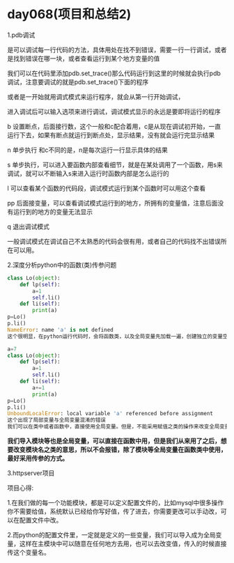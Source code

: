 # day068(项目和总结2)

1.pdb调试

是可以调试每一行代码的方法，具体用处在找不到错误，需要一行一行调试，或者是找到错误在哪一块，或者查看运行到某个地方变量的值

我们可以在代码里添加pdb.set_trace()那么代码运行到这里的时候就会执行pdb调试，注意要调试的就是pdb.set_trace()下面的程序

或者是一开始就用调式模式来运行程序，就会从第一行开始调试，

进入调试后可以输入选项来进行调试，调试模式显示的永远是要即将运行的程序

b 设置断点，后面接行数，这个一般和c配合着用，c是从现在调试初开始，一直运行下去，如果有断点就运行到断点处，显示结果，没有就会运行完显示结果

n 单步执行 和c不同的是，n是每次运行一行显示具体的结果

s 单步执行，可以进入要函数内部查看细节，就是在某处调用了一个函数，用s来调试，就可以不断输入s来进入运行时函数内部是怎么运行的

l 可以查看某个函数的代码段，调试模式运行到某个函数时可以用这个查看

pp 后面接变量，可以查看调试模式运行到的地方，所拥有的变量值，注意后面没有运行到的地方的变量无法显示

q 退出调试模式

一般调试模式在调试自己不太熟悉的代码会很有用，或者自己的代码找不出错误所在可以用。

2.深度分析python中的函数(类)传参问题

```python
class Lo(object):
    def lp(self):
        a=1
        self.li()
    def li(self):
        print(a) 
p=Lo()
p.li()
NameError: name 'a' is not defined
这个很明显，在python运行代码时，会将函数类，以及全局变量先加载一遍，创建独立的变量空间，而函数li中并没有局部变量a,全局变量也找不到a，所以在函数中无法使用a，虽说是在lp函数中运行的，lp中有a，可是这两个函数属于不同的小空间，也不是嵌套关系。所以这个代码在加载确认变量的时候就会报错，在li以及全局变量中找不到a.要想让它不报错，须在li中赋值a，或者有全局变量a拿来使用，或者定义li函数定义一个参数a,因为定义了参数就有了局部变量a，传参就可以绑定任何对象，对象之间是没有变量之间那么多限制的。
```

```python
a=7
class Lo(object):
    def lp(self):
        a=1
        self.li()
    def li(self):
        a+=1
        print(a) 
p=Lo()
p.li()
UnboundLocalError: local variable 'a' referenced before assignment
这个出现了局部变量与全局变量混淆的错误
我们可以在类中或者函数中，直接使用全局变量。但是，不能采用赋值之类的操作来改变全局变量（对于列表来说可以去通过方法改变),比如这个，这个a+=1，a可以找到是全局变量，a=a+1 ，这个又是赋值创建局部变量，但是使用的又是全局变量，在python的一个变量域内，只能出现一个相同符号的局部变量或者是全局变量，也就是在这个小空间里，要么用的都是局部变量a，要么用的都是全局变量a。你可以直接拿全局变量过来用，但是你用了之后，在后面若是想改变全局变量或是创建与之相同符号名的局部变量就会报错，要是想改变全局变量值，就必须声明global 全局变量，声明这始终对全局变量进行操作，不创建局部变量。因为在函数中任何一个改变全局变量的操作都会是想要创建局部变量
```

**我们导入模块等也是全局变量，可以直接在函数中用，但是我们从来用了之后，想要改变模块名之类的意思，所以不会报错，除了模块等全局变量在函数类中使用，最好采用传参的方式。**

3.httpserver项目

项目心得:

1.在我们做的每一个功能模块，都是可以定义配置文件的，比如mysql中很多操作你不需要给值，系统默认已经给你写好值，传了进去，你需要更改可以手动改，可以在配置文件中改。

2.而python的配置文件里，一定就是定义的一些变量，我们可以导入成为全局变量，这样在主模块中可以随意在任何地方去用，也可以去改变值，传入的时候直接传这个变量名。

